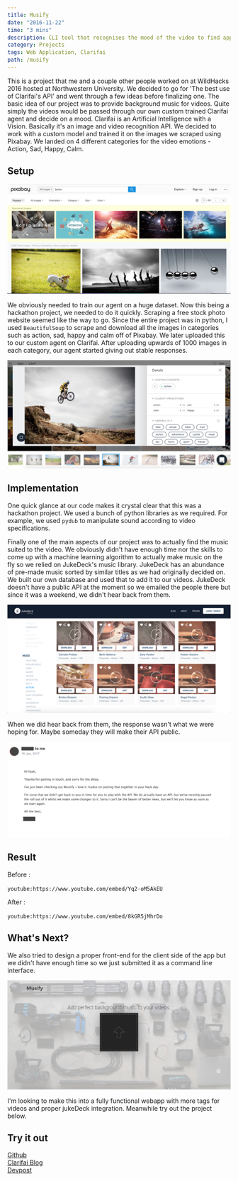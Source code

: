 ```yaml
---
title: Musify
date: "2016-11-22"
time: "3 mins"
description: CLI tool that recognises the mood of the video to find appropriate background score.
category: Projects
tags: Web Application, Clarifai
path: /musify
---
```


This is a project that me and a couple other people worked on at WildHacks 2016 hosted at Northwestern University. We decided to go for 'The best use of Clarifai's API' and went through a few ideas before finalizing one. The basic idea of our project was to provide background music for videos. Quite simply the videos would be passed through our own custom trained Clarifai agent and decide on a mood. Clarifai is an Artificial Intelligence with a Vision. Basically it's an image and video recognition API. We decided to work with a custom model and trained it on the images we scraped using Pixabay. We landed on 4 different categories for the video emotions - Action, Sad, Happy, Calm.

## Setup

![Pixabay](../images/2016-11-22-musify/musify_image1.png)

We obviously needed to train our agent on a huge dataset. Now this being a hackathon project, we needed to do it quickly. Scraping a free stock photo website seemed like the way to go. Since the entire project was in python, I used `BeautifulSoup` to scrape and download all the images in categories such as action, sad, happy and calm off of Pixabay. We later uploaded this to our custom agent on Clarifai. After uploading upwards of 1000 images in each category, our agent started giving out stable responses.

![Clarifai](../images/2016-11-22-musify/musify_image2.png)

## Implementation

One quick glance at our code makes it crystal clear that this was a hackathon project. We used a bunch of python libraries as we required. For example, we used `pydub` to manipulate sound according to video specifications.

Finally one of the main aspects of our project was to actually find the music suited to the video. We obviously didn't have enough time nor the skills to come up with a machine learning algorithm to actually make music on the fly so we relied on JukeDeck's music library. JukeDeck has an abundance of pre-made music sorted by similar titles as we had originally decided on. We built our own database and used that to add it to our videos. JukeDeck doesn't have a public API at the moment so we emailed the people there but since it was a weekend, we didn't hear back from them.

![Jukedeck](../images/2016-11-22-musify/musify_image3.png)

When we did hear back from them, the response wasn't what we were hoping for. Maybe someday they will make their API public.

![Jukedeck's Response](../images/2016-11-22-musify/jukedeck_response.png)

## Result

Before :

`youtube:https://www.youtube.com/embed/Yq2-oM5AkEU`

After :

`youtube:https://www.youtube.com/embed/8kGR5jMhrDo`

## What's Next?

We also tried to design a proper front-end for the client side of the app but we didn't have enough time so we just submitted it as a command line interface.

![Frontend](../images/2016-11-22-musify/musify_image4.png)

I'm looking to make this into a fully functional webapp with more tags for videos and proper jukeDeck integration. Meanwhile try out the project below.

## Try it out

[Github](https://github.com/yagrawl/wildhacks2016)  
[Clarifai Blog](http://blog.clarifai.com/clarifai-featured-hack-musify-finds-the-perfect-background-music-for-your-videos/)  
[Devpost](https://devpost.com/software/musify-gr1zj6)  
